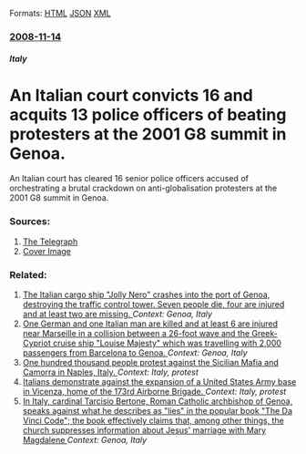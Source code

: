 
Formats: [HTML](/news/2008/11/14/an-italian-court-convicts-16-and-acquits-13-police-officers-of-beating-protesters-at-the-2001-g8-summit-in-genoa.html)  [JSON](/news/2008/11/14/an-italian-court-convicts-16-and-acquits-13-police-officers-of-beating-protesters-at-the-2001-g8-summit-in-genoa.json)  [XML](/news/2008/11/14/an-italian-court-convicts-16-and-acquits-13-police-officers-of-beating-protesters-at-the-2001-g8-summit-in-genoa.xml)  

### [2008-11-14](/news/2008/11/14/index.md)

##### Italy
#  An Italian court convicts 16 and acquits 13 police officers of beating protesters at the 2001 G8 summit in Genoa.

An Italian court has cleared 16 senior police officers accused of orchestrating a brutal crackdown on anti-globalisation protesters at the 2001 G8 summit in Genoa.


### Sources:

1. [The Telegraph](http://www.telegraph.co.uk/news/worldnews/europe/italy/3457851/Italian-court-sparks-outrage-by-clearing-16-senior-policemen-in-G8-Genoa-Case.html)
1. [Cover Image](http://i.telegraph.co.uk/multimedia/archive/01114/Mark_Covell_1114051a.gif)

### Related:

1. [The Italian cargo ship "Jolly Nero" crashes into the port of Genoa, destroying the traffic control tower. Seven people die, four are injured and at least two are missing. ](/news/2013/05/7/the-italian-cargo-ship-jolly-nero-crashes-into-the-port-of-genoa-destroying-the-traffic-control-tower-seven-people-die-four-are-injured.md) _Context: Genoa, Italy_
2. [One German and one Italian man are killed and at least 6 are injured near Marseille in a collision between a 26-foot wave and the Greek-Cypriot cruise ship "Louise Majesty" which was travelling with 2,000 passengers from Barcelona to Genoa. ](/news/2010/03/3/one-german-and-one-italian-man-are-killed-and-at-least-6-are-injured-near-marseille-in-a-collision-between-a-26-foot-wave-and-the-greek-cypr.md) _Context: Genoa, Italy_
3. [ One hundred thousand people protest against the Sicilian Mafia and Camorra in Naples, Italy. ](/news/2009/03/21/one-hundred-thousand-people-protest-against-the-sicilian-mafia-and-camorra-in-naples-italy.md) _Context: Italy, protest_
4. [ Italians demonstrate against the expansion of a United States Army base in Vicenza, home of the 173rd Airborne Brigade. ](/news/2007/02/17/italians-demonstrate-against-the-expansion-of-a-united-states-army-base-in-vicenza-home-of-the-173rd-airborne-brigade.md) _Context: Italy, protest_
5. [ In Italy, cardinal Tarcisio Bertone, Roman Catholic archbishop of Genoa, speaks against what he describes as "lies" in the popular book "The Da Vinci Code"; the book effectively claims that, among other things, the church suppresses information about Jesus' marriage with Mary Magdalene ](/news/2005/03/15/in-italy-cardinal-tarcisio-bertone-roman-catholic-archbishop-of-genoa-speaks-against-what-he-describes-as-lies-in-the-popular-book-th.md) _Context: Genoa, Italy_
